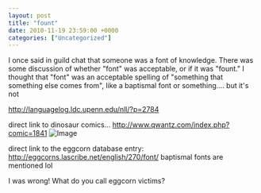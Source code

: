```yaml
---
layout: post
title: "fount"
date: 2010-11-19 23:59:00 +0000
categories: ["Uncategorized"]
---
```


I once said in guild chat that someone was a font of knowledge. There was some discussion of whether "font" was acceptable, or if it was "fount." I thought that "font" was an acceptable spelling of "something that something else comes from", like a baptismal font or something.... but it's not

http://languagelog.ldc.upenn.edu/nll/?p=2784

direct link to dinosaur comics... http://www.qwantz.com/index.php?comic=1841
![Image](http://www.qwantz.com/comics/comic2-1852.png)

direct link to the eggcorn database entry: http://eggcorns.lascribe.net/english/270/font/
baptismal fonts are mentioned lol

I was wrong! What do you call eggcorn victims?